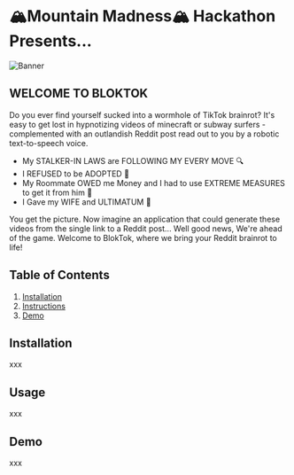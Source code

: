 # 🏔Mountain Madness🏔 Hackathon Presents...
![Banner](https://github.com/benled1/MountainHackathon/blob/main/BlokTok.png?raw=true)

## WELCOME TO BLOKTOK </h3>
Do you ever find yourself sucked into a wormhole of TikTok brainrot? It's easy to get lost in hypnotizing videos of minecraft or subway surfers - complemented with an outlandish Reddit post read out to you by a robotic text-to-speech voice. 
- My STALKER-IN LAWS are FOLLOWING MY EVERY MOVE 🔍
- I REFUSED to be ADOPTED 🤰
- My Roommate OWED me Money and I had to use EXTREME MEASURES to get it from him 💸
- I Gave my WIFE and ULTIMATUM 💍
  
You get the picture. Now imagine an application that could generate these videos from the single link to a Reddit post...
Well good news, We're ahead of the game. Welcome to BlokTok, where we bring your Reddit brainrot to life!

## Table of Contents

1. [Installation](#installation)
2. [Instructions](#instructions)
3. [Demo](#Demo)
   
## Installation

xxx

## Usage

xxx

## Demo

xxx

